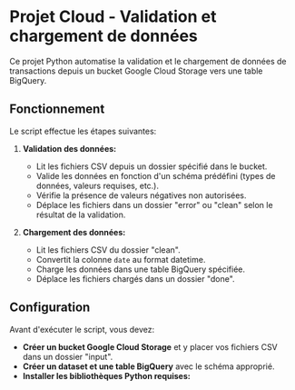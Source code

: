 # Projet Cloud - Validation et chargement de données

Ce projet Python automatise la validation et le chargement de données de transactions depuis un bucket Google Cloud Storage vers une table BigQuery.

## Fonctionnement

Le script effectue les étapes suivantes:

1. **Validation des données:**
   - Lit les fichiers CSV depuis un dossier spécifié dans le bucket.
   - Valide les données en fonction d'un schéma prédéfini (types de données, valeurs requises, etc.).
   - Vérifie la présence de valeurs négatives non autorisées.
   - Déplace les fichiers dans un dossier "error" ou "clean" selon le résultat de la validation.

2. **Chargement des données:**
   - Lit les fichiers CSV du dossier "clean".
   - Convertit la colonne `date` au format datetime.
   - Charge les données dans une table BigQuery spécifiée.
   - Déplace les fichiers chargés dans un dossier "done".

## Configuration

Avant d'exécuter le script, vous devez:

* **Créer un bucket Google Cloud Storage** et y placer vos fichiers CSV dans un dossier "input".
* **Créer un dataset et une table BigQuery** avec le schéma approprié.
* **Installer les bibliothèques Python requises:**
